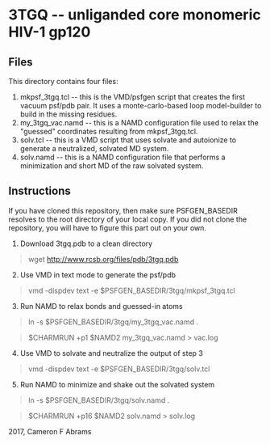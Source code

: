 # 3TGQ -- unliganded core monomeric HIV-1 gp120

## Files

This directory contains four files:
1. mkpsf_3tgq.tcl -- this is the VMD/psfgen script that creates the first vacuum psf/pdb pair.  It uses a monte-carlo-based loop model-builder to build in the missing residues.
2. my_3tgq_vac.namd -- this is a NAMD configuration file used to relax the "guessed" coordinates resulting from mkpsf_3tgq.tcl.
3. solv.tcl -- this is a VMD script that uses solvate and autoionize to generate a neutralized, solvated MD system.
4. solv.namd -- this is a NAMD configuration file that performs a minimization and short MD of the raw solvated system.

## Instructions

If you have cloned this repository, then make sure PSFGEN_BASEDIR resolves to the root directory of your local copy.  If you did not
clone the repository, you will have to figure this part out on your own.

1. Download 3tgq.pdb to a clean directory

> wget http://www.rcsb.org/files/pdb/3tgq.pdb

2. Use VMD in text mode to generate the psf/pdb

> vmd -dispdev text -e $PSFGEN_BASEDIR/3tgq/mkpsf_3tgq.tcl

3. Run NAMD to relax bonds and guessed-in atoms

> ln -s $PSFGEN_BASEDIR/3tgq/my_3tgq_vac.namd .

> $CHARMRUN +p1 $NAMD2 my_3tgq_vac.namd > vac.log

4. Use VMD to solvate and neutralize the output of step 3

> vmd -dispdev text -e $PSFGEN_BASEDIR/3tgq/solv.tcl

5. Run NAMD to minimize and shake out the solvated system

> ln -s $PSFGEN_BASEDIR/3tgq/solv.namd .

> $CHARMRUN +p16 $NAMD2 solv.namd > solv.log


2017, Cameron F Abrams
